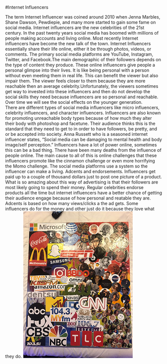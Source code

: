 #Internet Influencers


The term Internet Influencer was coined around 2010 when Jenna Marbles, Shane Dawson, Pewdiepie, and many more started to gain some fame on social media.
Internet influencers are the new celebrities of the 21st century. In the past twenty years social media has boomed with millions of people making accounts and living online. Most recently Internet influencers have become the new talk of the town. Internet Influencers essentially share their life online, either it be through photos, videos, or comments. The primary social media platforms are YouTube, Instagram, Twitter, and Facebook.The main demographic of their followers depends on the type of content they produce. These online influencers give people a personal glimpse into their lives. It is like being personal with a person without even meeting them in real life. This can benefit the viewer but also impair them. The viewer feels closer to them because they are more reachable then an average celebrity.Unfortunately, the viewers sometimes get way to invested into these influencers and then do not develop the social skills they need because influencers are so personal and reachable. Over time we will see the social effects on the younger generation.  
There are different types of social media influencers like micro influencers, celebrity influencers, and character influencers. Influencers are also known for promoting unreachable body types because of how much they alter their body with photoshop and facetune. Their audience thinks this is the standard that they need to get to in order to have followers, be pretty, and or be accepted into society. Anna Russett who is a seasoned internet influencer states, “Social media can be damaging to mental health and body image/self perception.” Influencers have a lot of power online, sometimes this can be a bad thing. There have been many deaths from the influence of people online. The main cause to all of this is online challenges that these influencers promote like the cinnamon challenge or even more horrifying the Momo challenge.
The social media platforms use a system so the influencer can make a living. Adcents and endorsements. Influencers get paid up to a couple of thousand dollars just to post one picture of a product. What is so amazing about this way of advertising is that their followers are most likely going to spend their money. Regular celebrities endorse products all the time but internet influencers have a better chance of getting their audience engage because of how personal and reatable they are. Adcents is based on how many views/clicks a the ad gets. Some influencers do for the money and other just do it because they love what they do.
![final](final.png)
